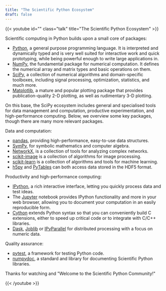 ```yaml
---
title: "The Scientific Python Ecosystem"
draft: false
---
```


{{< youtube id="" class="talk" title="The Scientific Python Ecosystem" >}}

Scientific computing in Python builds upon a small core of packages:

- [Python](https://www.python.org/), a general purpose programming
  language. It is interpreted and dynamically typed and is very well
  suited for interactive work and quick prototyping, while being
  powerful enough to write large applications in.
- [NumPy](http://www.numpy.org/), the fundamental package for
  numerical computation. It defines the numerical array and matrix
  types and basic operations on them.
- [SciPy](https://scipy.org),
  a collection of numerical algorithms and domain-specific toolboxes,
  including signal processing, optimization, statistics, and much
  more.
- [Matplotlib](http://matplotlib.org/), a mature and popular plotting
  package that provides publication-quality 2-D plotting, as well as
  rudimentary 3-D plotting.

On this base, the SciPy ecosystem includes general and specialised tools
for data management and computation, productive experimentation, and
high-performance computing. Below, we overview some key packages, though
there are many more relevant packages.

Data and computation:

- [pandas](http://pandas.pydata.org/), providing high-performance,
  easy-to-use data structures.
- [SymPy](http://www.sympy.org/), for symbolic mathematics and
  computer algebra.
- [NetworkX](https://networkx.github.io/), is a collection of tools
  for analyzing complex networks.
- [scikit-image](http://scikit-image.org/) is a collection of
  algorithms for image processing.
- [scikit-learn](http://scikit-learn.org/) is a collection of
  algorithms and tools for machine learning.
- [h5py](http://www.h5py.org) and [PyTables](http://www.pytables.org)
  can both access data stored in the HDF5 format.


Productivity and high-performance computing:

- [IPython](http://ipython.org/), a rich interactive interface,
  letting you quickly process data and test ideas.
- The [Jupyter](http://jupyter.org/) notebook provides IPython
  functionality and more in your web browser, allowing you to document
  your computation in an easily reproducible form.
- [Cython](http://cython.org/) extends Python syntax so that you can
  conveniently build C extensions, either to speed up critical code or
  to integrate with C/C++ libraries.
- [Dask](https://dask.readthedocs.io/),
  [Joblib](https://joblib.readthedocs.io/) or
  [IPyParallel](https://ipyparallel.readthedocs.io/) for distributed
  processing with a focus on numeric data.

Quality assurance:

- [pytest](https://docs.pytest.org/), a framework for
  testing Python code.
- [numpydoc](https://github.com/numpy/numpydoc), a standard and
  library for documenting Scientific Python libraries.

Thanks for watching and "Welcome to the Scientific Python Community!"

{{< /youtube >}}
